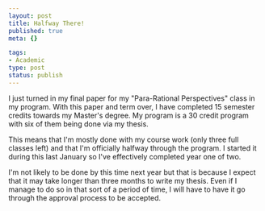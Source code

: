 ```yaml
--- 
layout: post
title: Halfway There!
published: true
meta: {}

tags: 
- Academic
type: post
status: publish
---
```

I just turned in my final paper for my "Para-Rational Perspectives" class in my program. With this paper and term over, I have completed 15 semester credits towards my Master's degree. My program is a 30 credit program with six of them being done via my thesis.

This means that I'm mostly done with my course work (only three full classes left) and that I'm officially halfway through the program. I started it during this last January so I've effectively completed year one of two.

I'm not likely to be done by this time next year but that is because I expect that it may take longer than three months to write my thesis. Even if I manage to do so in that sort of a period of time, I will have to have it go through the approval process to be accepted.
